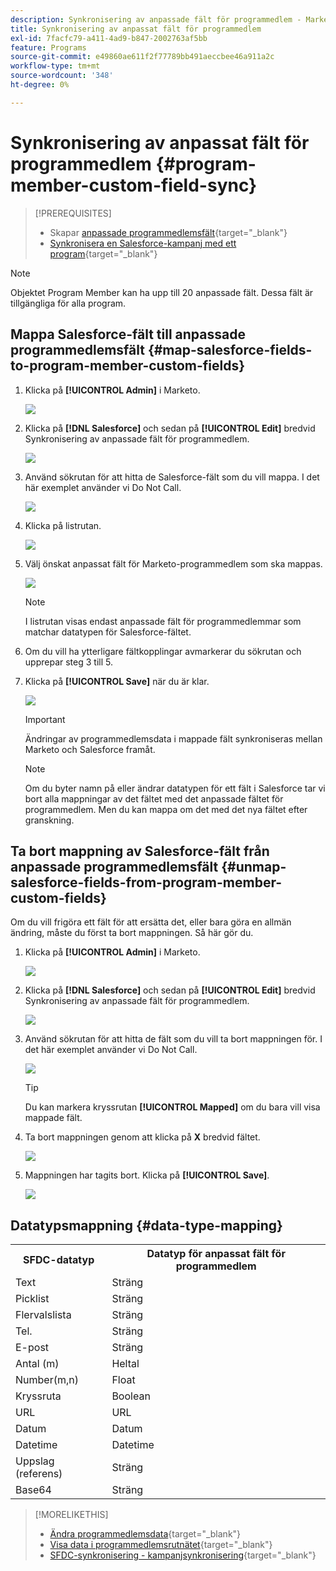 ```yaml
---
description: Synkronisering av anpassade fält för programmedlem - Marketo Docs - produktdokumentation
title: Synkronisering av anpassat fält för programmedlem
exl-id: 7facfc79-a411-4ad9-b847-2002763af5bb
feature: Programs
source-git-commit: e49860ae611f2f77789bb491aeccbee46a911a2c
workflow-type: tm+mt
source-wordcount: '348'
ht-degree: 0%

---
```


# Synkronisering av anpassat fält för programmedlem {#program-member-custom-field-sync}

>[!PREREQUISITES]
>
>* Skapar [anpassade programmedlemsfält](/help/marketo/product-docs/core-marketo-concepts/programs/working-with-programs/program-member-custom-fields.md){target="_blank"}
>* [Synkronisera en Salesforce-kampanj med ett program](/help/marketo/product-docs/core-marketo-concepts/programs/working-with-programs/sync-an-sfdc-campaign-with-a-program.md){target="_blank"}

>[!NOTE]
>
>Objektet Program Member kan ha upp till 20 anpassade fält. Dessa fält är tillgängliga för alla program.

## Mappa Salesforce-fält till anpassade programmedlemsfält {#map-salesforce-fields-to-program-member-custom-fields}

1. Klicka på **[!UICONTROL Admin]** i Marketo.

   ![](assets/program-member-custom-field-sync-1.png)

1. Klicka på **[!DNL Salesforce]** och sedan på **[!UICONTROL Edit]** bredvid Synkronisering av anpassade fält för programmedlem.

   ![](assets/program-member-custom-field-sync-2.png)

1. Använd sökrutan för att hitta de Salesforce-fält som du vill mappa. I det här exemplet använder vi Do Not Call.

   ![](assets/program-member-custom-field-sync-3.png)

1. Klicka på listrutan.

   ![](assets/program-member-custom-field-sync-4.png)

1. Välj önskat anpassat fält för Marketo-programmedlem som ska mappas.

   ![](assets/program-member-custom-field-sync-5.png)

   >[!NOTE]
   >
   >I listrutan visas endast anpassade fält för programmedlemmar som matchar datatypen för Salesforce-fältet.

1. Om du vill ha ytterligare fältkopplingar avmarkerar du sökrutan och upprepar steg 3 till 5.

1. Klicka på **[!UICONTROL Save]** när du är klar.

   ![](assets/program-member-custom-field-sync-6.png)

   >[!IMPORTANT]
   >
   >Ändringar av programmedlemsdata i mappade fält synkroniseras mellan Marketo och Salesforce framåt.

   >[!NOTE]
   >
   >Om du byter namn på eller ändrar datatypen för ett fält i Salesforce tar vi bort alla mappningar av det fältet med det anpassade fältet för programmedlem. Men du kan mappa om det med det nya fältet efter granskning.

## Ta bort mappning av Salesforce-fält från anpassade programmedlemsfält {#unmap-salesforce-fields-from-program-member-custom-fields}

Om du vill frigöra ett fält för att ersätta det, eller bara göra en allmän ändring, måste du först ta bort mappningen. Så här gör du.

1. Klicka på **[!UICONTROL Admin]** i Marketo.

   ![](assets/program-member-custom-field-sync-7.png)

1. Klicka på **[!DNL Salesforce]** och sedan på **[!UICONTROL Edit]** bredvid Synkronisering av anpassade fält för programmedlem.

   ![](assets/program-member-custom-field-sync-8.png)

1. Använd sökrutan för att hitta de fält som du vill ta bort mappningen för. I det här exemplet använder vi Do Not Call.

   ![](assets/program-member-custom-field-sync-9.png)

   >[!TIP]
   >
   >Du kan markera kryssrutan **[!UICONTROL Mapped]** om du bara vill visa mappade fält.

1. Ta bort mappningen genom att klicka på **X** bredvid fältet.

   ![](assets/program-member-custom-field-sync-10.png)

1. Mappningen har tagits bort. Klicka på **[!UICONTROL Save]**.

   ![](assets/program-member-custom-field-sync-11.png)

## Datatypsmappning {#data-type-mapping}

<table>
  <colgroup>
    <col/>
    <col/>
  </colgroup>
  <tbody>
    <tr>
      <th>SFDC-datatyp</th>
      <th>Datatyp för anpassat fält för programmedlem</th>
    </tr>
    <tr>
      <td>Text</td>
      <td>Sträng</td>
    </tr>
    <tr>
      <td>Picklist</td>
      <td>Sträng</td>
    </tr>
    <tr>
      <td>Flervalslista</td>
      <td>Sträng</td>
    </tr>
    <tr>
      <td>Tel.</td>
      <td>Sträng</td>
    </tr>
    <tr>
      <td>E-post</td>
      <td>Sträng</td>
    </tr>
    <tr>
      <td>Antal (m)</td>
      <td>Heltal</td>
    </tr>
    <tr>
      <td>Number(m,n)</td>
      <td>Float</td>
    </tr>
    <tr>
      <td>Kryssruta</td>
      <td>Boolean</td>
    </tr>
    <tr>
      <td>URL</td>
      <td>URL</td>
    </tr>
    <tr>
      <td>Datum</td>
      <td>Datum</td>
    </tr>
    <tr>
      <td>Datetime</td>
      <td>Datetime</td>
    </tr>
    <tr>
      <td>Uppslag (referens)</td>
      <td>Sträng</td>
    </tr>
    <tr>
      <td>Base64</td>
      <td>Sträng</td>
    </tr>
  </tbody>
</table>

>[!MORELIKETHIS]
>
>* [Ändra programmedlemsdata](/help/marketo/product-docs/core-marketo-concepts/smart-campaigns/program-flow-actions/change-program-member-data.md){target="_blank"}
>* [Visa data i programmedlemsrutnätet](/help/marketo/product-docs/core-marketo-concepts/programs/working-with-programs/manage-and-view-members.md){target="_blank"}
>* [SFDC-synkronisering - kampanjsynkronisering](/help/marketo/product-docs/crm-sync/salesforce-sync/sfdc-sync-details/sfdc-sync-campaign-sync.md){target="_blank"}
